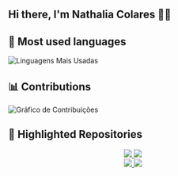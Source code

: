 ## Hi there, I'm Nathalia Colares 👋😄

<!--
**ndamasc/ndamasc** is a ✨ _special_ ✨ repository because its `README.md` (this file) appears on your GitHub profile.

Here are some ideas to get you started:

- 🔭 I’m currently working on ...
- 🌱 I’m currently learning ...
- 👯 I’m looking to collaborate on ...
- 🤔 I’m looking for help with ...
- 💬 Ask me about ...
- 📫 How to reach me: ...
- 😄 Pronouns: ...
- ⚡ Fun fact: ...
-->
## 🌟 Most used languages
![Linguagens Mais Usadas](https://github-readme-stats.vercel.app/api/top-langs/?username=ndamasc&layout=compact&theme=radical)

## 📊 Contributions
![Gráfico de Contribuições](https://github-readme-activity-graph.vercel.app/graph?username=ndamasc&theme=radical)

## 🚀 Highlighted Repositories

<div align="center">
  <a href="https://github.com/ndamasc/ClearFlow-Sentinel-app">
    <img src="https://github-readme-stats.vercel.app/api/pin/?username=ndamasc&repo=ClearFlow-Sentinel-app&theme=radical" />
  </a>
  <a href="https://github.com/ndamasc/CP-Lab-">
    <img src="https://github-readme-stats.vercel.app/api/pin/?username=ndamasc&repo=CP-Lab-&theme=radical" />
  </a>
</div>

<div align="center">
  <a href="https://github.com/ndamasc/Esp-Sender-Lora">
    <img src="https://github-readme-stats.vercel.app/api/pin/?username=ndamasc&repo=Esp-Sender-Lora&theme=radical" />
  </a>
  <a href="https://github.com/ndamasc/OUTRO-REPOSITORIO">
    <img src="https://github-readme-stats.vercel.app/api/pin/?username=ndamasc&repo=Webserver-in-JS&theme=radical" />
  </a>
</div>
